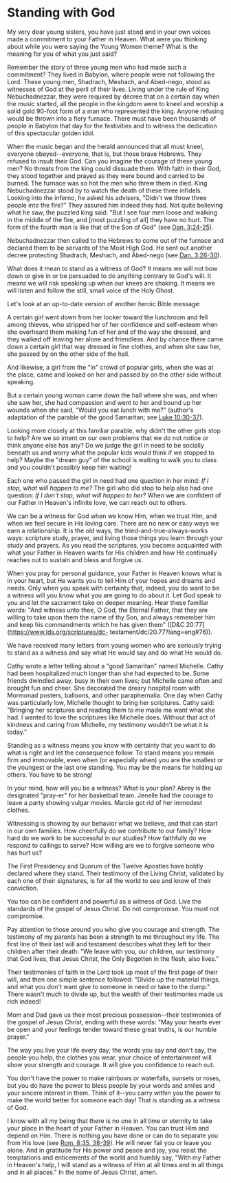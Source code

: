 # Standing with God

My very dear young sisters, you have just stood and in your own voices made a
commitment to your Father in Heaven. What were you thinking about while you
were saying the Young Women theme? What is the meaning for you of what you
just said?

Remember the story of three young men who had made such a commitment? They
lived in Babylon, where people were not following the Lord. These young men,
Shadrach, Meshach, and Abed-nego, stood as witnesses of God at the peril of
their lives. Living under the rule of King Nebuchadnezzar, they were required
by decree that on a certain day when the music started, all the people in the
kingdom were to kneel and worship a solid gold 90-foot form of a man who
represented the king. Anyone refusing would be thrown into a fiery furnace.
There must have been thousands of people in Babylon that day for the
festivities and to witness the dedication of this spectacular golden idol.

When the music began and the herald announced that all must kneel, everyone
obeyed--everyone, that is, but those brave Hebrews. They refused to insult
their God. Can you imagine the courage of these young men? No threats from the
king could dissuade them. With faith in their God, they stood together and
prayed as they were bound and carried to be burned. The furnace was so hot the
men who threw them in died. King Nebuchadnezzar stood by to watch the death of
these three infidels. Looking into the inferno, he asked his advisers, "Didn't
we throw three people into the fire?" They assured him indeed they had. Not
quite believing what he saw, the puzzled king said: "But I see four men loose
and walking in the middle of the fire, and [most puzzling of all] they have no
hurt. The form of the fourth man is like that of the Son of God" (see [Dan.
3:24-25](https://www.lds.org/scriptures/ot/dan/3.24-25?lang=eng#23)).

Nebuchadnezzar then called to the Hebrews to come out of the furnace and
declared them to be servants of the Most High God. He sent out another decree
protecting Shadrach, Meshach, and Abed-nego (see [Dan.
3:26-30](https://www.lds.org/scriptures/ot/dan/3.26-30?lang=eng#25)).

What does it mean to stand as a witness of God? It means we will not bow down
or give in or be persuaded to do anything contrary to God's will. It means we
will risk speaking up when our knees are shaking. It means we will listen and
follow the still, small voice of the Holy Ghost.

Let's look at an up-to-date version of another heroic Bible message:

A certain girl went down from her locker toward the lunchroom and fell among
thieves, who stripped her of her confidence and self-esteem when she overheard
them making fun of her and of the way she dressed, and they walked off leaving
her alone and friendless. And by chance there came down a certain girl that
way dressed in fine clothes, and when she saw her, she passed by on the other
side of the hall.

And likewise, a girl from the "in" crowd of popular girls, when she was at the
place, came and looked on her and passed by on the other side without
speaking.

But a certain young woman came down the hall where she was, and when she saw
her, she had compassion and went to her and bound up her wounds when she said,
"Would you eat lunch with me?" (author's adaptation of the parable of the good
Samaritan; see [Luke
10:30-37](https://www.lds.org/scriptures/nt/luke/10.30-37?lang=eng#29)).

Looking more closely at this familiar parable, why didn't the other girls stop
to help? Are we so intent on our own problems that we do not notice or think
anyone else has any? Do we judge the girl in need to be socially beneath us
and worry what the popular kids would think if we stopped to help? Maybe the
"dream guy" of the school is waiting to walk you to class and you couldn't
possibly keep him waiting!

Each one who passed the girl in need had one question in her mind: _If I stop,
what will happen to me?_ The girl who did stop to help also had one question:
_If I don't stop, what will happen to her?_ When we are confident of our
Father in Heaven's infinite love, we can reach out to others.

We can be a witness for God when we know Him, when we trust Him, and when we
feel secure in His loving care. There are no new or easy ways we earn a
relationship. It is the old ways, the tried-and-true-always-works ways:
scripture study, prayer, and living those things you learn through your study
and prayers. As you read the scriptures, you become acquainted with what your
Father in Heaven wants for His children and how He continually reaches out to
sustain and bless and forgive us.

When you pray for personal guidance, your Father in Heaven knows what is in
your heart, but He wants you to tell Him of your hopes and dreams and needs.
Only when you speak with certainty that, indeed, you do want to be a witness
will you know what you are going to do about it. Let God speak to you and let
the sacrament take on deeper meaning. Hear these familiar words: "And witness
unto thee, O God, the Eternal Father, that they are willing to take upon them
the name of thy Son, and always remember him and keep his commandments which
he has given them" ([D&amp;C 20:77](https://www.lds.org/scriptures/dc-
testament/dc/20.77?lang=eng#76)).

We have received many letters from young women who are seriously trying to
stand as a witness and say what He would say and do what He would do.

Cathy wrote a letter telling about a "good Samaritan" named Michelle. Cathy
had been hospitalized much longer than she had expected to be. Some friends
dwindled away, busy in their own lives; but Michelle came often and brought
fun and cheer. She decorated the dreary hospital room with Mormonad posters,
balloons, and other paraphernalia. One day when Cathy was particularly low,
Michelle thought to bring her scriptures. Cathy said: "Bringing her scriptures
and reading them to me made me want what she had. I wanted to love the
scriptures like Michelle does. Without that act of kindness and caring from
Michelle, my testimony wouldn't be what it is today."

Standing as a witness means you know with certainty that you want to do what
is right and let the consequence follow. To stand means you remain firm and
immovable, even when (or especially when) you are the smallest or the youngest
or the last one standing. You may be the means for holding up others. You have
to be strong!

In your mind, how will you be a witness? What is your plan? Abrey is the
designated "pray-er" for her basketball team. Jenelle had the courage to leave
a party showing vulgar movies. Marcie got rid of her immodest clothes.

Witnessing is showing by our behavior what we believe, and that can start in
our own families. How cheerfully do we contribute to our family? How hard do
we work to be successful in our studies? How faithfully do we respond to
callings to serve? How willing are we to forgive someone who has hurt us?

The First Presidency and Quorum of the Twelve Apostles have boldly declared
where they stand. Their testimony of the Living Christ, validated by each one
of their signatures, is for all the world to see and know of their conviction.

You too can be confident and powerful as a witness of God. Live the standards
of the gospel of Jesus Christ. Do not compromise. You must not compromise.

Pay attention to those around you who give you courage and strength. The
testimony of my parents has been a strength to me throughout my life. The
first line of their last will and testament describes what they left for their
children after their death: "We leave with you, our children, our testimony
that God lives, that Jesus Christ, the Only Begotten in the flesh, also
lives."

Their testimonies of faith in the Lord took up most of the first page of their
will, and then one simple sentence followed: "Divide up the material things,
and what you don't want give to someone in need or take to the dump." There
wasn't much to divide up, but the wealth of their testimonies made us rich
indeed!

Mom and Dad gave us their most precious possession--their testimonies of the
gospel of Jesus Christ, ending with these words: "May your hearts ever be open
and your feelings tender toward these great truths, is our humble prayer."

The way you live your life every day, the words you say and don't say, the
people you help, the clothes you wear, your choice of entertainment will show
your strength and courage. It will give you confidence to reach out.

You don't have the power to make rainbows or waterfalls, sunsets or roses, but
you do have the power to bless people by your words and smiles and your
sincere interest in them. Think of it--you carry within you the power to make
the world better for someone each day! That is standing as a witness of God.

I know with all my being that there is no one in all time or eternity to take
your place in the heart of your Father in Heaven. You can trust Him and depend
on Him. There is nothing you have done or can do to separate you from His love
(see [Rom. 8:35,
38-39](https://www.lds.org/scriptures/nt/rom/8.35%2C38-39?lang=eng#34)). He
will never fail you or leave you alone. And in gratitude for His power and
peace and joy, you resist the temptations and enticements of the world and
humbly say, "With my Father in Heaven's help, I will stand as a witness of Him
at all times and in all things and in all places." In the name of Jesus
Christ, amen.

